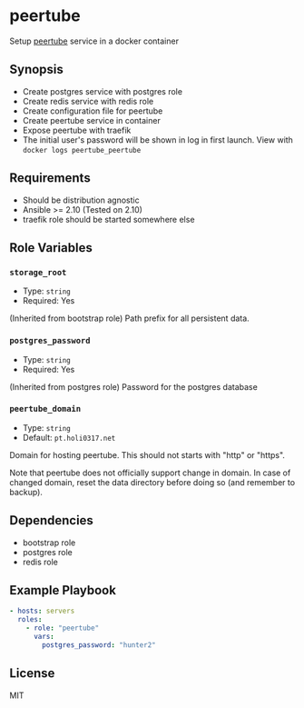 # peertube

Setup [peertube] service in a docker container

[peertube]: https://joinpeertube.org/

## Synopsis

- Create postgres service with postgres role
- Create redis service with redis role
- Create configuration file for peertube
- Create peertube service in container
- Expose peertube with traefik
- The initial user's password will be shown in log in first launch. View with `docker logs peertube_peertube`

## Requirements

- Should be distribution agnostic
- Ansible >= 2.10 (Tested on 2.10)
- traefik role should be started somewhere else

## Role Variables

### `storage_root`

- Type: `string`
- Required: Yes

(Inherited from bootstrap role) Path prefix for all persistent data.

### `postgres_password`

- Type: `string`
- Required: Yes

(Inherited from postgres role) Password for the postgres database

### `peertube_domain`

- Type: `string`
- Default: `pt.holi0317.net`

Domain for hosting peertube. This should not starts with "http" or "https".

Note that peertube does not officially support change in domain. In case of changed
domain, reset the data directory before doing so (and remember to backup).

## Dependencies

- bootstrap role
- postgres role
- redis role

## Example Playbook

```yaml
- hosts: servers
  roles:
    - role: "peertube"
      vars:
        postgres_password: "hunter2"
```

## License

MIT
